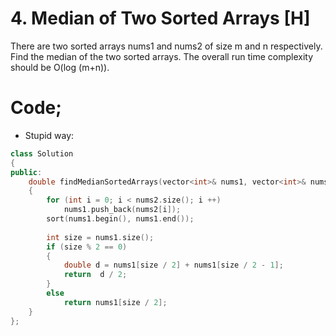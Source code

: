 # 4. Median of Two Sorted Arrays [H]
There are two sorted arrays nums1 and nums2 of size m and n respectively. Find the median of the two sorted arrays. The overall run time complexity should be O(log (m+n)).


# Code;
- Stupid way: 
```c++
class Solution 
{
public:
    double findMedianSortedArrays(vector<int>& nums1, vector<int>& nums2) 
    {
        for (int i = 0; i < nums2.size(); i ++)
            nums1.push_back(nums2[i]);
        sort(nums1.begin(), nums1.end());
        
        int size = nums1.size();
        if (size % 2 == 0)
        {
            double d = nums1[size / 2] + nums1[size / 2 - 1];
            return  d / 2;
        }
        else
            return nums1[size / 2];
    }
};

```
